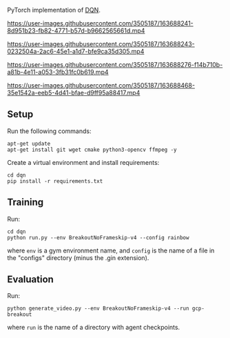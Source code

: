 PyTorch implementation of [DQN](http://web.stanford.edu/class/psych209/Readings/MnihEtAlHassibis15NatureControlDeepRL.pdf).

https://user-images.githubusercontent.com/3505187/163688241-8d951b23-fb82-4771-b57d-b9662565661d.mp4 


https://user-images.githubusercontent.com/3505187/163688243-0232504a-2ac6-45e1-a1d7-bfe9ca35d305.mp4


https://user-images.githubusercontent.com/3505187/163688276-f14b710b-a81b-4e11-a053-3fb31fc0b619.mp4


https://user-images.githubusercontent.com/3505187/163688468-35e1542a-eeb5-4d41-bfae-d9ff95a88417.mp4



## Setup

Run the following commands:

```
apt-get update
apt-get install git wget cmake python3-opencv ffmpeg -y
```

Create a virtual environment and install requirements:

```
cd dqn
pip install -r requirements.txt
```

## Training

Run:

```
cd dqn
python run.py --env BreakoutNoFrameskip-v4 --config rainbow
```

where `env` is a gym environment name, and `config` is the name of a file in the "configs" directory (minus the .gin extension).

## Evaluation

Run:

```
python generate_video.py --env BreakoutNoFrameskip-v4 --run gcp-breakout
```

where `run` is the name of a directory with agent checkpoints.
